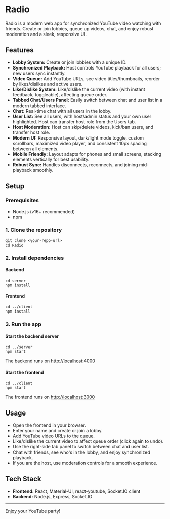 # Radio

Radio is a modern web app for synchronized YouTube video watching with friends. Create or join lobbies, queue up videos, chat, and enjoy robust moderation and a sleek, responsive UI.

## Features

- **Lobby System:** Create or join lobbies with a unique ID.
- **Synchronized Playback:** Host controls YouTube playback for all users; new users sync instantly.
- **Video Queue:** Add YouTube URLs, see video titles/thumbnails, reorder by likes/dislikes and active users.
- **Like/Dislike System:** Like/dislike the current video (with instant feedback, toggleable), affecting queue order.
- **Tabbed Chat/Users Panel:** Easily switch between chat and user list in a modern tabbed interface.
- **Chat:** Real-time chat with all users in the lobby.
- **User List:** See all users, with host/admin status and your own user highlighted. Host can transfer host role from the Users tab.
- **Host Moderation:** Host can skip/delete videos, kick/ban users, and transfer host role.
- **Modern UI:** Responsive layout, dark/light mode toggle, custom scrollbars, maximized video player, and consistent 10px spacing between all elements.
- **Mobile Friendly:** Layout adapts for phones and small screens, stacking elements vertically for best usability.
- **Robust Sync:** Handles disconnects, reconnects, and joining mid-playback smoothly.

## Setup

### Prerequisites
- Node.js (v16+ recommended)
- npm

### 1. Clone the repository
```
git clone <your-repo-url>
cd Radio
```

### 2. Install dependencies
#### Backend
```
cd server
npm install
```
#### Frontend
```
cd ../client
npm install
```

### 3. Run the app
#### Start the backend server
```
cd ../server
npm start
```
The backend runs on [http://localhost:4000](http://localhost:4000)

#### Start the frontend
```
cd ../client
npm start
```
The frontend runs on [http://localhost:3000](http://localhost:3000)

## Usage
- Open the frontend in your browser.
- Enter your name and create or join a lobby.
- Add YouTube video URLs to the queue.
- Like/dislike the current video to affect queue order (click again to undo).
- Use the right-side tab panel to switch between chat and user list.
- Chat with friends, see who's in the lobby, and enjoy synchronized playback.
- If you are the host, use moderation controls for a smooth experience.

## Tech Stack
- **Frontend:** React, Material-UI, react-youtube, Socket.IO client
- **Backend:** Node.js, Express, Socket.IO

---

Enjoy your YouTube party!

